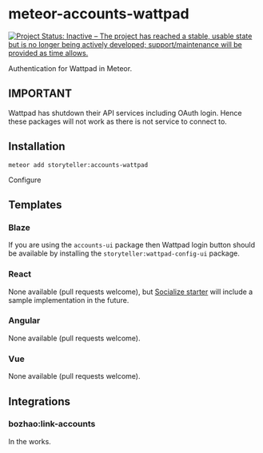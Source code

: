 # meteor-accounts-wattpad

[![Project Status: Inactive – The project has reached a stable, usable state but is no longer being actively developed; support/maintenance will be provided as time allows.](https://www.repostatus.org/badges/latest/inactive.svg)](https://www.repostatus.org/#inactive)

Authentication for Wattpad in Meteor.

## IMPORTANT
Wattpad has shutdown their API services including OAuth login. Hence these packages will not work as there is not service to connect to.

## Installation
```
meteor add storyteller:accounts-wattpad
```

Configure 

## Templates
### Blaze
If you are using the `accounts-ui` package then Wattpad login button should be available by installing the `storyteller:wattpad-config-ui` package.

### React
None available (pull requests welcome), but [Socialize starter](https://github.com/StorytellerCZ/Socialize-starter) will include a sample implementation in the future.

### Angular
None available (pull requests welcome).

### Vue
None available (pull requests welcome).

## Integrations
### bozhao:link-accounts
In the works.

